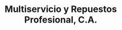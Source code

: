 ---
title: "Multiservicio y Repuestos Profesional, C.A."
url: /ciudad-guayana-puerto-ordaz/multiservicio-y-repuestos-profesional-c-a/
shop: reparación de automóviles
---